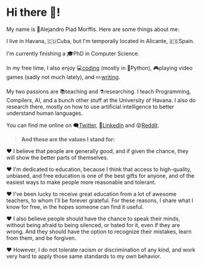 # Hi there 🖖!

My name is 👨Alejandro Piad Morffis. Here are some things about me:

I live in Havana, 🇨🇺Cuba, but I'm temporally located in Alicante, 🇪🇸Spain.

I'm currently finishing a 🎓PhD in Computer Science.  

In my free time, I also enjoy 💻[coding](https://apiad.net/projects) (mostly in 🐍Python), 🎮playing video games (sadly not much lately), and ✏️[writing](https://apiad.net/essays).

My two passions are 📚teaching and ⚗️researching. I teach Programming, Compilers, AI, and a bunch other stuff at the University of Havana. I also do research there, mostly on how to use artificial intelligence to better understand human languages.

You can find me online on 🗨️[Twitter](https://twitter.com/AlejandroPiad), 💼[LinkedIn](https://linkedin.com/in/apiad) and 😝[Reddit](https://www.reddit.com/user/apiad).

> **And these are the values I stand for:**

❤️ I believe that people are generally good, and if given the chance, they will show the better parts of themselves. 

❤️ I'm dedicated to education, because I think that access to high-quality, unbiased, and free education is one of the best gifts for anyone, and of the easiest ways to make people more reasonable and tolerant. 

❤️ I've been lucky to receive great education from a lot of awesome teachers, to whom I'll be forever grateful. For these reasons, I share what I know for free, in the hopes someone can find it useful.

❤️ I also believe people should have the chance to speak their minds, without being afraid to being silenced, or hated for it, even if they are wrong. And they should have the option to recognize their mistakes, learn from them, and be forgiven. 

❤️ However, I do not tolerate racism or discrimination of any kind, and work very hard to apply those same standards to my own behavior.
